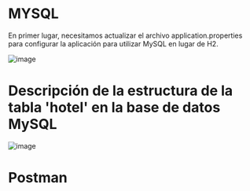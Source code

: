 # MYSQL
En primer lugar, necesitamos actualizar el archivo application.properties para configurar la aplicación para utilizar MySQL en lugar de H2. 

![image](https://github.com/iamjackson7/AplicacionesDistribuidas/assets/99736392/09679c90-f795-427d-94c6-c06db8c55773)

# Descripción de la estructura de la tabla 'hotel' en la base de datos MySQL
![image](https://github.com/iamjackson7/AplicacionesDistribuidas/assets/99736392/1393e006-e5aa-44f4-af72-22bd9b6471c7)

# Postman

